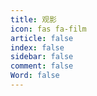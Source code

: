 ```yaml
---
title: 观影
icon: fas fa-film
article: false
index: false
sidebar: false
comment: false
Word: false
---
```


<ClientOnly>
  <NeoDB />
</ClientOnly>

<!--<script setup>
import NeoDB from "@NeoDB";
</script>-->
